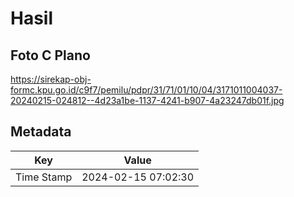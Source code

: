 # Hasil

## Foto C Plano

https://sirekap-obj-formc.kpu.go.id/c9f7/pemilu/pdpr/31/71/01/10/04/3171011004037-20240215-024812--4d23a1be-1137-4241-b907-4a23247db01f.jpg


## Metadata

| Key        | Value               |
| ---------- | ------------------- |
| Time Stamp | 2024-02-15 07:02:30 |



